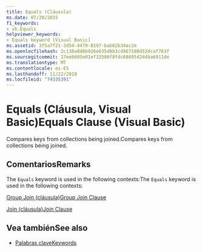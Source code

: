 ```yaml
---
title: Equals (Cláusula)
ms.date: 07/20/2015
f1_keywords:
- vb.Equals
helpviewer_keywords:
- Equals keyword [Visual Basic]
ms.assetid: 3f5a7f21-3d54-4479-8197-bab62b34ac2e
ms.openlocfilehash: 2c138a8d6b926e635d8b3cd867280d52dcaf763f
ms.sourcegitcommit: 17ee6605e01ef32506f8fdc686954244ba6911de
ms.translationtype: MT
ms.contentlocale: es-ES
ms.lasthandoff: 11/22/2019
ms.locfileid: "74335391"
---
```

# <a name="equals-clause-visual-basic"></a><span data-ttu-id="d5a66-102">Equals (Cláusula, Visual Basic)</span><span class="sxs-lookup"><span data-stu-id="d5a66-102">Equals Clause (Visual Basic)</span></span>
<span data-ttu-id="d5a66-103">Compares keys from collections being joined.</span><span class="sxs-lookup"><span data-stu-id="d5a66-103">Compares keys from collections being joined.</span></span>  
  
## <a name="remarks"></a><span data-ttu-id="d5a66-104">Comentarios</span><span class="sxs-lookup"><span data-stu-id="d5a66-104">Remarks</span></span>  
 <span data-ttu-id="d5a66-105">The `Equals` keyword is used in the following contexts:</span><span class="sxs-lookup"><span data-stu-id="d5a66-105">The `Equals` keyword is used in the following contexts:</span></span>  
  
 [<span data-ttu-id="d5a66-106">Group Join (cláusula)</span><span class="sxs-lookup"><span data-stu-id="d5a66-106">Group Join Clause</span></span>](../../../visual-basic/language-reference/queries/group-join-clause.md)  
  
 [<span data-ttu-id="d5a66-107">Join (cláusula)</span><span class="sxs-lookup"><span data-stu-id="d5a66-107">Join Clause</span></span>](../../../visual-basic/language-reference/queries/join-clause.md)  
  
## <a name="see-also"></a><span data-ttu-id="d5a66-108">Vea también</span><span class="sxs-lookup"><span data-stu-id="d5a66-108">See also</span></span>

- [<span data-ttu-id="d5a66-109">Palabras clave</span><span class="sxs-lookup"><span data-stu-id="d5a66-109">Keywords</span></span>](../../../visual-basic/language-reference/keywords/index.md)
